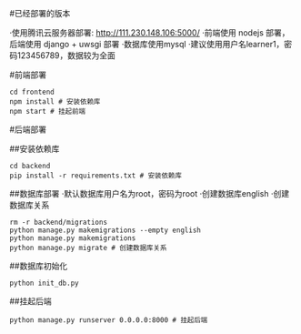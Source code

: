 #已经部署的版本

·使用腾讯云服务器部署: http://111.230.148.106:5000/
·前端使用 nodejs 部署，后端使用 django + uwsgi 部署
·数据库使用mysql
·建议使用用户名learner1，密码123456789，数据较为全面

#前端部署
```
cd frontend
npm install # 安装依赖库
npm start # 挂起前端
```

#后端部署

##安装依赖库
```
cd backend
pip install -r requirements.txt # 安装依赖库
```

##数据库部署
·默认数据库用户名为root，密码为root
·创建数据库english
·创建数据库关系
```
rm -r backend/migrations
python manage.py makemigrations --empty english
python manage.py makemigrations
python manage.py migrate # 创建数据库关系
```

##数据库初始化
```
python init_db.py
```

##挂起后端
```
python manage.py runserver 0.0.0.0:8000 # 挂起后端
```
